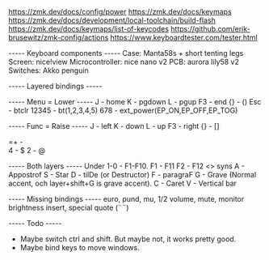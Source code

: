 https://zmk.dev/docs/config/power
https://zmk.dev/docs/keymaps
https://zmk.dev/docs/development/local-toolchain/build-flash
https://zmk.dev/docs/keymaps/list-of-keycodes
https://github.com/erik-brusewitz/zmk-config/actions
https://www.keyboardtester.com/tester.html


----- Keyboard components -----
Case: Manta58s + short tenting legs
Screen: nice!view 
Microcontroller: nice nano v2 
PCB: aurora lily58 v2
Switches: Akko penguin



----- Layered bindings -----

----- Menu = Lower -----
J - home
K - pgdown
L - pgup
F3 - end
{} - ()
Esc - btclr
12345 - bt(1,2,3,4,5)
678  - ext_power(EP_ON,EP_OFF,EP_TOG)

----- Func = Raise -----
J - left
K - down
L - up
F3 - right
{} - []

=+ - \
4 - $
2 - @

----- Both layers -----
Under 1-0 - F1-F10.
F1 - F11
F2 - F12
<> syns
A - Appostrof
S - Star
D - tilDe (or Destructor)
F - paragraF
G - Grave (Normal accent, och layer+shift+G is grave accent).
C - Caret
V - Vertical bar



----- Missing bindings -----
euro, pund, mu, 1/2
volume, mute, monitor brightness
insert, special quote (¨¨)


----- Todo -----
* Maybe switch ctrl and shift. But maybe not, it works pretty good.
* Maybe bind keys to move windows.